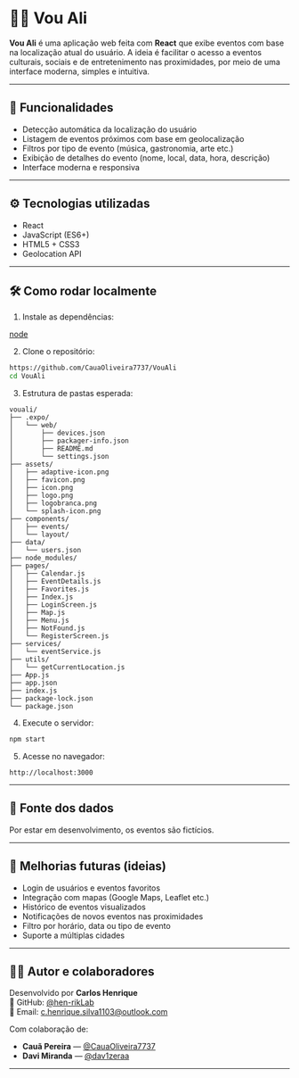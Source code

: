 # 📍📍 Vou Ali

**Vou Ali** é uma aplicação web feita com **React** que exibe eventos com base na localização atual do usuário. A ideia é facilitar o acesso a eventos culturais, sociais e de entretenimento nas proximidades, por meio de uma interface moderna, simples e intuitiva.
________________

## 🚀 Funcionalidades

* Detecção automática da localização do usuário  
* Listagem de eventos próximos com base em geolocalização  
* Filtros por tipo de evento (música, gastronomia, arte etc.)  
* Exibição de detalhes do evento (nome, local, data, hora, descrição)  
* Interface moderna e responsiva  
________________

## ⚙️ Tecnologias utilizadas

* React  
* JavaScript (ES6+)  
* HTML5 + CSS3  
* Geolocation API  
________________

## 🛠️ Como rodar localmente


1. Instale as dependências:

 [node](https://nodejs.org/pt/download/current/) 


2. Clone o repositório:

```bash
https://github.com/CauaOliveira7737/VouAli
cd VouAli
```

3. Estrutura de pastas esperada:

```
vouali/
├── .expo/
│   └── web/
│       ├── devices.json
│       ├── packager-info.json
│       ├── README.md
│       └── settings.json
├── assets/
│   ├── adaptive-icon.png
│   ├── favicon.png
│   ├── icon.png
│   ├── logo.png
│   ├── logobranca.png
│   └── splash-icon.png
├── components/
│   ├── events/
│   └── layout/
├── data/
│   └── users.json
├── node_modules/
├── pages/
│   ├── Calendar.js
│   ├── EventDetails.js
│   ├── Favorites.js
│   ├── Index.js
│   ├── LoginScreen.js
│   ├── Map.js
│   ├── Menu.js
│   ├── NotFound.js
│   └── RegisterScreen.js
├── services/
│   └── eventService.js
├── utils/
│   └── getCurrentLocation.js
├── App.js
├── app.json
├── index.js
├── package-lock.json
└── package.json
```

4. Execute o servidor:

```bash
npm start
```

5. Acesse no navegador:

```
http://localhost:3000
```
________________

## 📁 Fonte dos dados

Por estar em desenvolvimento, os eventos são fictícios.  
________________

## 📌 Melhorias futuras (ideias)

* Login de usuários e eventos favoritos  
* Integração com mapas (Google Maps, Leaflet etc.)  
* Histórico de eventos visualizados  
* Notificações de novos eventos nas proximidades  
* Filtro por horário, data ou tipo de evento  
* Suporte a múltiplas cidades  
________________

## 🧑‍💻 Autor e colaboradores
Desenvolvido por **Carlos Henrique**  
💼 GitHub: [@hen-rikLab](https://github.com/hen-rikLab)  
📧 Email: c.henrique.silva1103@outlook.com

Com colaboração de:

- **Cauã Pereira** — [@CauaOliveira7737](https://github.com/CauaOliveira7737)  
- **Davi Miranda** — [@dav1zeraa](https://github.com/dav1zeraa)
_________________
